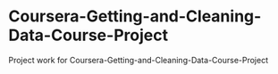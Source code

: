 # Coursera-Getting-and-Cleaning-Data-Course-Project
Project work for Coursera-Getting-and-Cleaning-Data-Course-Project
